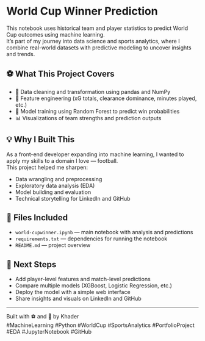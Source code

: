 # World Cup Winner Prediction

This notebook uses historical team and player statistics to predict World Cup outcomes using machine learning.  
It’s part of my journey into data science and sports analytics, where I combine real-world datasets with predictive modeling to uncover insights and trends.

## ⚽ What This Project Covers
- 🧹 Data cleaning and transformation using pandas and NumPy
- 🧠 Feature engineering (xG totals, clearance dominance, minutes played, etc.)
- 🌲 Model training using Random Forest to predict win probabilities
- 📊 Visualizations of team strengths and prediction outputs

## 💡 Why I Built This
As a front-end developer expanding into machine learning, I wanted to apply my skills to a domain I love — football.  
This project helped me sharpen:
- Data wrangling and preprocessing
- Exploratory data analysis (EDA)
- Model building and evaluation
- Technical storytelling for LinkedIn and GitHub

## 📁 Files Included
- `world-cupwinner.ipynb` — main notebook with analysis and predictions
- `requirements.txt` — dependencies for running the notebook
- `README.md` — project overview

## 🚀 Next Steps
- Add player-level features and match-level predictions
- Compare multiple models (XGBoost, Logistic Regression, etc.)
- Deploy the model with a simple web interface
- Share insights and visuals on LinkedIn and GitHub

---

Built with ⚽ and 🧠 by Khader  
#MachineLearning #Python #WorldCup #SportsAnalytics #PortfolioProject #EDA #JupyterNotebook #GitHub
